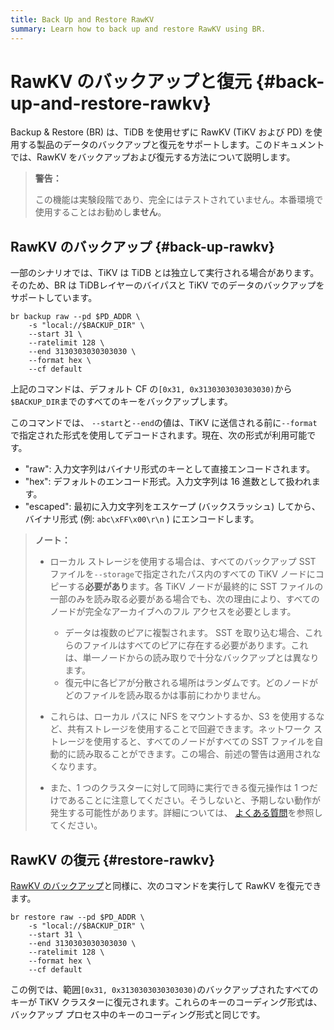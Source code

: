 ```yaml
---
title: Back Up and Restore RawKV
summary: Learn how to back up and restore RawKV using BR.
---
```


# RawKV のバックアップと復元 {#back-up-and-restore-rawkv}

Backup &amp; Restore (BR) は、TiDB を使用せずに RawKV (TiKV および PD) を使用する製品のデータのバックアップと復元をサポートします。このドキュメントでは、RawKV をバックアップおよび復元する方法について説明します。

> **警告：**
>
> この機能は実験段階であり、完全にはテストされていません。本番環境で使用することはお勧めし**ません**。

## RawKV のバックアップ {#back-up-rawkv}

一部のシナリオでは、TiKV は TiDB とは独立して実行される場合があります。そのため、BR は TiDBレイヤーのバイパスと TiKV でのデータのバックアップをサポートしています。


```shell
br backup raw --pd $PD_ADDR \
    -s "local://$BACKUP_DIR" \
    --start 31 \
    --ratelimit 128 \
    --end 3130303030303030 \
    --format hex \
    --cf default
```

上記のコマンドは、デフォルト CF の`[0x31, 0x3130303030303030)`から`$BACKUP_DIR`までのすべてのキーをバックアップします。

このコマンドでは、 `--start`と`--end`の値は、TiKV に送信される前に`--format`で指定された形式を使用してデコードされます。現在、次の形式が利用可能です。

-   &quot;raw&quot;: 入力文字列はバイナリ形式のキーとして直接エンコードされます。
-   &quot;hex&quot;: デフォルトのエンコード形式。入力文字列は 16 進数として扱われます。
-   &quot;escaped&quot;: 最初に入力文字列をエスケープ (バックスラッシュ) してから、バイナリ形式 (例: `abc\xFF\x00\r\n` ) にエンコードします。

> **ノート：**
>
> -   ローカル ストレージを使用する場合は、すべてのバックアップ SST ファイルを`--storage`で指定されたパス内のすべての TiKV ノードにコピーする**必要があり**ます。各 TiKV ノードが最終的に SST ファイルの一部のみを読み取る必要がある場合でも、次の理由により、すべてのノードが完全なアーカイブへのフル アクセスを必要とします。
>
>     -   データは複数のピアに複製されます。 SST を取り込む場合、これらのファイルはすべてのピアに存在する必要があります。これは、単一ノードからの読み取りで十分なバックアップとは異なります。
>     -   復元中に各ピアが分散される場所はランダムです。どのノードがどのファイルを読み取るかは事前にわかりません。
> -   これらは、ローカル パスに NFS をマウントするか、S3 を使用するなど、共有ストレージを使用することで回避できます。ネットワーク ストレージを使用すると、すべてのノードがすべての SST ファイルを自動的に読み取ることができます。この場合、前述の警告は適用されなくなります。
> -   また、1 つのクラスターに対して同時に実行できる復元操作は 1 つだけであることに注意してください。そうしないと、予期しない動作が発生する可能性があります。詳細については、 [よくある質問](/br/backup-and-restore-faq.md#can-i-use-multiple-br-processes-at-the-same-time-to-restore-the-data-of-a-single-cluster)を参照してください。

## RawKV の復元 {#restore-rawkv}

[RawKV のバックアップ](#back-up-rawkv)と同様に、次のコマンドを実行して RawKV を復元できます。


```shell
br restore raw --pd $PD_ADDR \
    -s "local://$BACKUP_DIR" \
    --start 31 \
    --end 3130303030303030 \
    --ratelimit 128 \
    --format hex \
    --cf default
```

この例では、範囲`[0x31, 0x3130303030303030)`のバックアップされたすべてのキーが TiKV クラスターに復元されます。これらのキーのコーディング形式は、バックアップ プロセス中のキーのコーディング形式と同じです。
